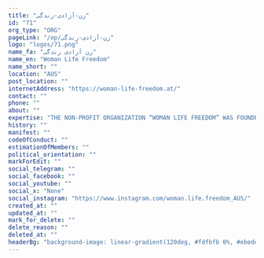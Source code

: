 ```yaml
---
title: "زن-آزادی-زندگی"
id: "71"
org_type: "ORG"
pageLink: "/op/زن-آزادی-زندگی"
logo: "logos/71.png"
name_fa: "زن آزادی زندگی"
name_en: "Woman Life Freedom"
name_short: ""
location: "AUS"
post_location: ""
internetAddress: "https://woman-life-freedom.at/"
contact: ""
phone: ""
about: ""
expertise: "THE NON-PROFIT ORGANIZATION “WOMAN LIFE FREEDOM” WAS FOUNDED ON JANUARY 25TH, 2023 IN GRAZ AND AIMS TO"
history: ""
manifest: ""
codeOfConduct: ""
estimationOfMembers: ""
political_orientation: ""
markForEdit: ""
social_telegram: ""
social_facebook: ""
social_youtube: ""
social_x: "None"
social_instagram: "https://www.instagram.com/woman.life.freedom_AUS/"
created_at: ""
updated_at: ""
mark_for_delete: ""
delete_reason: ""
deleted_at: ""
headerBg: "background-image: linear-gradient(120deg, #fdfbfb 0%, #ebedee 100%);"
---
```


